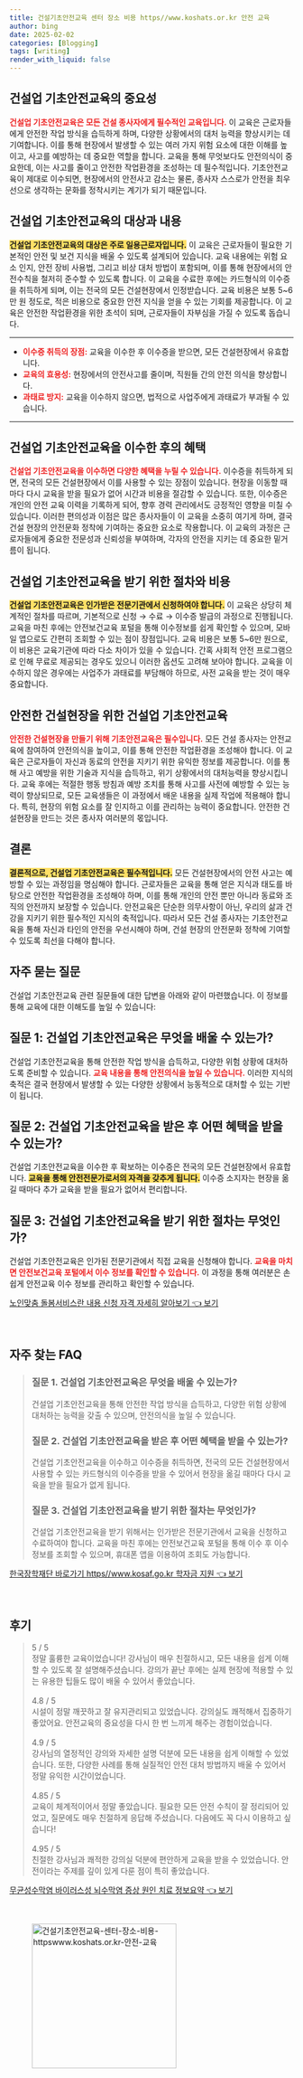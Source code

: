 ```yaml
---
title: 건설기초안전교육 센터 장소 비용 https//www.koshats.or.kr 안전 교육
author: bing
date: 2025-02-02
categories: [Blogging]
tags: [writing]
render_with_liquid: false
---
```



<h2 id='건설업_기초안전교육의_중요성'>건설업 기초안전교육의 중요성</h2>

<p><b><span style="color: #ee2323;">건설업 기초안전교육은 모든 건설 종사자에게 필수적인 교육입니다.</span></b> 이 교육은 근로자들에게 안전한 작업 방식을 습득하게 하며, 다양한 상황에서의 대처 능력을 향상시키는 데 기여합니다. 이를 통해 현장에서 발생할 수 있는 여러 가지 위험 요소에 대한 이해를 높이고, 사고를 예방하는 데 중요한 역할을 합니다. 교육을 통해 무엇보다도 안전의식이 중요한데, 이는 사고를 줄이고 안전한 작업환경을 조성하는 데 필수적입니다. 기초안전교육이 제대로 이수되면, 현장에서의 안전사고 감소는 물론, 종사자 스스로가 안전을 최우선으로 생각하는 문화를 정착시키는 계기가 되기 때문입니다.</p>

<h2 id='대상과_내용'>건설업 기초안전교육의 대상과 내용</h2>

<p><b><span style="background-color: #ffe066;">건설업 기초안전교육의 대상은 주로 일용근로자입니다.</span></b> 이 교육은 근로자들이 필요한 기본적인 안전 및 보건 지식을 배울 수 있도록 설계되어 있습니다. 교육 내용에는 위험 요소 인지, 안전 장비 사용법, 그리고 비상 대처 방법이 포함되며, 이를 통해 현장에서의 안전수칙을 철저히 준수할 수 있도록 합니다. 이 교육을 수료한 후에는 카드형식의 이수증을 취득하게 되며, 이는 전국의 모든 건설현장에서 인정받습니다. 교육 비용은 보통 5~6만 원 정도로, 적은 비용으로 중요한 안전 지식을 얻을 수 있는 기회를 제공합니다. 이 교육은 안전한 작업환경을 위한 초석이 되며, 근로자들이 자부심을 가질 수 있도록 돕습니다.</p>

<hr />

<ul>
    <li><b><span style="color: #ee2323;">이수증 취득의 장점:</span></b> 교육을 이수한 후 이수증을 받으면, 모든 건설현장에서 유효합니다.</li>
    <li><b><span style="color: #ee2323;">교육의 효용성:</span></b> 현장에서의 안전사고를 줄이며, 직원들 간의 안전 의식을 향상합니다.</li>
    <li><b><span style="color: #ee2323;">과태료 방지:</span></b> 교육을 이수하지 않으면, 법적으로 사업주에게 과태료가 부과될 수 있습니다.</li>
</ul>

<hr />

<h2 id='이수증_혜택'>건설업 기초안전교육을 이수한 후의 혜택</h2>

<p><b><span style="color: #ee2323;">건설업 기초안전교육을 이수하면 다양한 혜택을 누릴 수 있습니다.</span></b> 이수증을 취득하게 되면, 전국의 모든 건설현장에서 이를 사용할 수 있는 장점이 있습니다. 현장을 이동할 때마다 다시 교육을 받을 필요가 없어 시간과 비용을 절감할 수 있습니다. 또한, 이수증은 개인의 안전 교육 이력을 기록하게 되어, 향후 경력 관리에서도 긍정적인 영향을 미칠 수 있습니다. 이러한 편의성과 이점은 많은 종사자들이 이 교육을 소중히 여기게 하며, 결국 건설 현장의 안전문화 정착에 기여하는 중요한 요소로 작용합니다. 이 교육의 과정은 근로자들에게 중요한 전문성과 신뢰성을 부여하며, 각자의 안전을 지키는 데 중요한 밑거름이 됩니다.</p>

<h2 id='신청절차와_비용'>건설업 기초안전교육을 받기 위한 절차와 비용</h2>

<p><b><span style="background-color: #ffe066;">건설업 기초안전교육은 인가받은 전문기관에서 신청하여야 합니다.</span></b> 이 교육은 상당히 체계적인 절차를 따르며, 기본적으로 신청 → 수료 → 이수증 발급의 과정으로 진행됩니다. 교육을 마친 후에는 안전보건교육 포털을 통해 이수정보를 쉽게 확인할 수 있으며, 모바일 앱으로도 간편히 조회할 수 있는 점이 장점입니다. 교육 비용은 보통 5~6만 원으로, 이 비용은 교육기관에 따라 다소 차이가 있을 수 있습니다. 간혹 사회적 안전 프로그램으로 인해 무료로 제공되는 경우도 있으니 이러한 옵션도 고려해 보아야 합니다. 교육을 이수하지 않은 경우에는 사업주가 과태료를 부담해야 하므로, 사전 교육을 받는 것이 매우 중요합니다.</p>

<h2 id='안전한_건설현장'>안전한 건설현장을 위한 건설업 기초안전교육</h2>

<p><b><span style="color: #ee2323;">안전한 건설현장을 만들기 위해 기초안전교육은 필수입니다.</span></b> 모든 건설 종사자는 안전교육에 참여하여 안전의식을 높이고, 이를 통해 안전한 작업환경을 조성해야 합니다. 이 교육은 근로자들이 자신과 동료의 안전을 지키기 위한 유익한 정보를 제공합니다. 이를 통해 사고 예방을 위한 기술과 지식을 습득하고, 위기 상황에서의 대처능력을 향상시킵니다. 교육 후에는 적절한 행동 방침과 예방 조치를 통해 사고를 사전에 예방할 수 있는 능력이 향상되므로, 모든 교육생들은 이 과정에서 배운 내용을 실제 작업에 적용해야 합니다. 특히, 현장의 위험 요소를 잘 인지하고 이를 관리하는 능력이 중요합니다. 안전한 건설현장을 만드는 것은 종사자 여러분의 몫입니다.</p>

<h2 id='결론'>결론</h2>

<p><b><span style="background-color: #ffe066;">결론적으로, 건설업 기초안전교육은 필수적입니다.</span></b> 모든 건설현장에서의 안전 사고는 예방할 수 있는 과정임을 명심해야 합니다. 근로자들은 교육을 통해 얻은 지식과 태도를 바탕으로 안전한 작업환경을 조성해야 하며, 이를 통해 개인의 안전 뿐만 아니라 동료와 조직의 안전까지 보장할 수 있습니다. 안전교육은 단순한 의무사항이 아닌, 우리의 삶과 건강을 지키기 위한 필수적인 지식의 축적입니다. 따라서 모든 건설 종사자는 기초안전교육을 통해 자신과 타인의 안전을 우선시해야 하며, 건설 현장의 안전문화 정착에 기여할 수 있도록 최선을 다해야 합니다.</p>

<h2 id='자주_묻는_질문'>자주 묻는 질문</h2>

<p>건설업 기초안전교육 관련 질문들에 대한 답변을 아래와 같이 마련했습니다. 이 정보를 통해 교육에 대한 이해도를 높일 수 있습니다:</p>

<h2 id='질문_1'>질문 1: 건설업 기초안전교육은 무엇을 배울 수 있는가?</h2>

<p>건설업 기초안전교육을 통해 안전한 작업 방식을 습득하고, 다양한 위험 상황에 대처하도록 준비할 수 있습니다. <b><span style="color: #ee2323;">교육 내용을 통해 안전의식을 높일 수 있습니다.</span></b> 이러한 지식의 축적은 결국 현장에서 발생할 수 있는 다양한 상황에서 능동적으로 대처할 수 있는 기반이 됩니다.</p>

<h2 id='질문_2'>질문 2: 건설업 기초안전교육을 받은 후 어떤 혜택을 받을 수 있는가?</h2>

<p>건설업 기초안전교육을 이수한 후 확보하는 이수증은 전국의 모든 건설현장에서 유효합니다. <b><span style="background-color: #ffe066;">교육을 통해 안전전문가로서의 자격을 갖추게 됩니다.</span></b> 이수증 소지자는 현장을 옮길 때마다 추가 교육을 받을 필요가 없어서 편리합니다.</p>

<h2 id='질문_3'>질문 3: 건설업 기초안전교육을 받기 위한 절차는 무엇인가?</h2>

<p>건설업 기초안전교육은 인가된 전문기관에서 직접 교육을 신청해야 합니다. <b><span style="color: #ee2323;">교육을 마치면 안전보건교육 포털에서 이수 정보를 확인할 수 있습니다.</span></b> 이 과정을 통해 여러분은 손쉽게 안전교육 이수 정보를 관리하고 확인할 수 있습니다.</p>


<p><a class="click-button" title="노인맞춤 돌봄서비스란 내용 신청 자격 자세히 알아보기" href="https://blackassets.github.io/posts/%EB%85%B8%EC%9D%B8%EB%A7%9E%EC%B6%A4-%EB%8F%8C%EB%B4%84%EC%84%9C%EB%B9%84%EC%8A%A4%EB%9E%80-%EB%82%B4%EC%9A%A9-%EC%8B%A0%EC%B2%AD-%EC%9E%90%EA%B2%A9-%EC%9E%90%EC%84%B8%ED%9E%88-%EC%95%8C%EC%95%84%EB%B3%B4%EA%B8%B0/" rel="dofollow">노인맞춤 돌봄서비스란 내용 신청 자격 자세히 알아보기 👈 보기</a></p><br>
<h2 id='자주_찾는_FAQ'>자주 찾는 FAQ</h2>
<div itemscope="" itemtype="https://schema.org/FAQPage"> 
<blockquote> 
<div itemscope="" itemprop="mainEntity" itemtype="https://schema.org/Question"> 
<h3 itemprop="name">질문 1. 건설업 기초안전교육은 무엇을 배울 수 있는가?</h3> 
<div itemscope="" itemprop="acceptedAnswer" itemtype="https://schema.org/Answer"> 
<span itemprop="text"> 
<p>건설업 기초안전교육을 통해 안전한 작업 방식을 습득하고, 다양한 위험 상황에 대처하는 능력을 갖출 수 있으며, 안전의식을 높일 수 있습니다.</p> 
</span> 
</div> 
</div> 

<div itemscope="" itemprop="mainEntity" itemtype="https://schema.org/Question"> 
<h3 itemprop="name">질문 2. 건설업 기초안전교육을 받은 후 어떤 혜택을 받을 수 있는가?</h3> 
<div itemscope="" itemprop="acceptedAnswer" itemtype="https://schema.org/Answer"> 
<span itemprop="text"> 
<p>건설업 기초안전교육을 이수하고 이수증을 취득하면, 전국의 모든 건설현장에서 사용할 수 있는 카드형식의 이수증을 받을 수 있어서 현장을 옮길 때마다 다시 교육을 받을 필요가 없게 됩니다.</p> 
</span> 
</div> 
</div> 

<div itemscope="" itemprop="mainEntity" itemtype="https://schema.org/Question"> 
<h3 itemprop="name">질문 3. 건설업 기초안전교육을 받기 위한 절차는 무엇인가?</h3> 
<div itemscope="" itemprop="acceptedAnswer" itemtype="https://schema.org/Answer"> 
<span itemprop="text"> 
<p>건설업 기초안전교육을 받기 위해서는 인가받은 전문기관에서 교육을 신청하고 수료하여야 합니다. 교육을 마친 후에는 안전보건교육 포털을 통해 이수 후 이수 정보를 조회할 수 있으며, 휴대폰 앱을 이용하여 조회도 가능합니다.</p> 
</span> 
</div> 
</div> 
</blockquote> 
</div>
<p><a class="click-button" title="한국장학재단 바로가기 https//www.kosaf.go.kr 학자금 지원" href="https://blackassets.github.io/posts/%ED%95%9C%EA%B5%AD%EC%9E%A5%ED%95%99%EC%9E%AC%EB%8B%A8-%EB%B0%94%EB%A1%9C%EA%B0%80%EA%B8%B0-httpswww.kosaf.go.kr-%ED%95%99%EC%9E%90%EA%B8%88-%EC%A7%80%EC%9B%90/" rel="dofollow">한국장학재단 바로가기 https//www.kosaf.go.kr 학자금 지원 👈 보기</a></p><br>
<h2 id='후기'>후기</h2>
<div itemscope itemtype="https://schema.org/Product">
  <blockquote>
    <div itemprop="review" itemscope itemtype="https://schema.org/Review">
      <div itemprop="reviewRating" itemscope itemtype="https://schema.org/Rating"> <span itemprop="ratingValue">5</span> / <span itemprop="bestRating">5</span> </div>
      <span itemprop="reviewBody">정말 훌륭한 교육이었습니다! 강사님이 매우 친절하시고, 모든 내용을 쉽게 이해할 수 있도록 잘 설명해주셨습니다. 강의가 끝난 후에는 실제 현장에 적용할 수 있는 유용한 팁들도 많이 배울 수 있어서 좋았습니다.</span>
    </div>
    <br>
    <div itemprop="review" itemscope itemtype="https://schema.org/Review">
      <div itemprop="reviewRating" itemscope itemtype="https://schema.org/Rating"> <span itemprop="ratingValue">4.8</span> / <span itemprop="bestRating">5</span> </div>
      <span itemprop="reviewBody">시설이 정말 깨끗하고 잘 유지관리되고 있었습니다. 강의실도 쾌적해서 집중하기 좋았어요. 안전교육의 중요성을 다시 한 번 느끼게 해주는 경험이었습니다.</span>
    </div>
    <br>
    <div itemprop="review" itemscope itemtype="https://schema.org/Review">
      <div itemprop="reviewRating" itemscope itemtype="https://schema.org/Rating"> <span itemprop="ratingValue">4.9</span> / <span itemprop="bestRating">5</span> </div>
      <span itemprop="reviewBody">강사님의 열정적인 강의와 자세한 설명 덕분에 모든 내용을 쉽게 이해할 수 있었습니다. 또한, 다양한 사례를 통해 실질적인 안전 대처 방법까지 배울 수 있어서 정말 유익한 시간이었습니다.</span>
    </div>
    <br>
    <div itemprop="review" itemscope itemtype="https://schema.org/Review">
      <div itemprop="reviewRating" itemscope itemtype="https://schema.org/Rating"> <span itemprop="ratingValue">4.85</span> / <span itemprop="bestRating">5</span> </div>
      <span itemprop="reviewBody">교육이 체계적이어서 정말 좋았습니다. 필요한 모든 안전 수칙이 잘 정리되어 있었고, 질문에도 매우 친절하게 응답해 주셨습니다. 다음에도 꼭 다시 이용하고 싶습니다!</span>
    </div>
    <br>
    <div itemprop="review" itemscope itemtype="https://schema.org/Review">
      <div itemprop="reviewRating" itemscope itemtype="https://schema.org/Rating"> <span itemprop="ratingValue">4.95</span> / <span itemprop="bestRating">5</span> </div>
      <span itemprop="reviewBody">친절한 강사님과 쾌적한 강의실 덕분에 편안하게 교육을 받을 수 있었습니다. 안전이라는 주제를 깊이 있게 다룬 점이 특히 좋았습니다.</span>
    </div>
  </blockquote>
</div>
<p><a class="click-button" title="무균성수막염 바이러스성 뇌수막염 증상 원인 치료 정보요약" href="https://blackassets.github.io/posts/%EB%AC%B4%EA%B7%A0%EC%84%B1%EC%88%98%EB%A7%89%EC%97%BC-%EB%B0%94%EC%9D%B4%EB%9F%AC%EC%8A%A4%EC%84%B1-%EB%87%8C%EC%88%98%EB%A7%89%EC%97%BC-%EC%A6%9D%EC%83%81-%EC%9B%90%EC%9D%B8-%EC%B9%98%EB%A3%8C-%EC%A0%95%EB%B3%B4%EC%9A%94%EC%95%BD/" rel="dofollow">무균성수막염 바이러스성 뇌수막염 증상 원인 치료 정보요약 👈 보기</a></p><br>
<figure class="image"><img src="https://blackassets.github.io/assets/img/thumbnail/건설기초안전교육-센터-장소-비용-httpswww.koshats.or.kr-안전-교육.webp" alt="건설기초안전교육-센터-장소-비용-httpswww.koshats.or.kr-안전-교육" width="256" height="256"></figure>